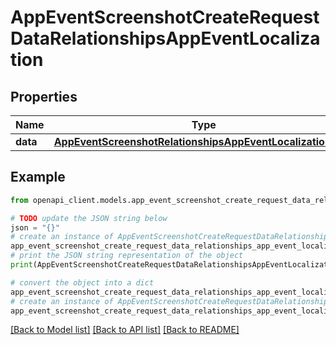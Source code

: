 # AppEventScreenshotCreateRequestDataRelationshipsAppEventLocalization


## Properties

Name | Type | Description | Notes
------------ | ------------- | ------------- | -------------
**data** | [**AppEventScreenshotRelationshipsAppEventLocalizationData**](AppEventScreenshotRelationshipsAppEventLocalizationData.md) |  | 

## Example

```python
from openapi_client.models.app_event_screenshot_create_request_data_relationships_app_event_localization import AppEventScreenshotCreateRequestDataRelationshipsAppEventLocalization

# TODO update the JSON string below
json = "{}"
# create an instance of AppEventScreenshotCreateRequestDataRelationshipsAppEventLocalization from a JSON string
app_event_screenshot_create_request_data_relationships_app_event_localization_instance = AppEventScreenshotCreateRequestDataRelationshipsAppEventLocalization.from_json(json)
# print the JSON string representation of the object
print(AppEventScreenshotCreateRequestDataRelationshipsAppEventLocalization.to_json())

# convert the object into a dict
app_event_screenshot_create_request_data_relationships_app_event_localization_dict = app_event_screenshot_create_request_data_relationships_app_event_localization_instance.to_dict()
# create an instance of AppEventScreenshotCreateRequestDataRelationshipsAppEventLocalization from a dict
app_event_screenshot_create_request_data_relationships_app_event_localization_from_dict = AppEventScreenshotCreateRequestDataRelationshipsAppEventLocalization.from_dict(app_event_screenshot_create_request_data_relationships_app_event_localization_dict)
```
[[Back to Model list]](../README.md#documentation-for-models) [[Back to API list]](../README.md#documentation-for-api-endpoints) [[Back to README]](../README.md)


